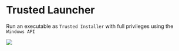 # Trusted Launcher

Run an executable as `Trusted Installer` with full privileges using the `Windows API`

![](https://i.imgur.com/8bOJCpB.png)

